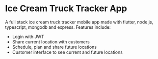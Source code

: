 # Ice Cream Truck Tracker App
A full stack ice cream truck tracker mobile app made with flutter, node.js, typescript, mongodb and express. 
Features include:
<ul>
  <li>Login with JWT</li>
    <li>Share current location with customers</li>
    <li>Schedule, plan and share future locations</li>
    <li>Customer interface to see current and future locations</li>
 </ul>
